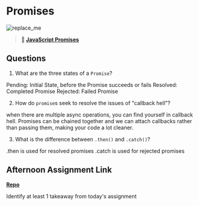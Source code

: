 # Promises

![replace_me](https://codeworks.blob.core.windows.net/public/assets/img/illustrations/placeholder.svg)

> **📖 [JavaScript Promises](https://codeworksacademy.com/fs-student-guide/resources/wk4/02-Promises)**

## Questions

1. What are the three states of a `Promise`?

Pending: Initial State, before the Promise succeeds or fails
Resolved: Completed Promise
Rejected: Failed Promise

2. How do `promise`s seek to resolve the issues of "callback hell"?

when there are multiple async operations, you can find yourself in callback hell.
Promises can be chained together and we can attach callbacks rather than passing them, making your code a lot cleaner.

3. What is the difference between `.then()` and `.catch()`?

.then is used for resolved promises
.catch is used for rejected promises

## Afternoon Assignment Link

**[Repo](https://github.com/zburkard/gregsListAsync)**

Identify at least 1 takeaway from today's assignment

